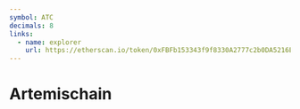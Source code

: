 ```yaml
---
symbol: ATC
decimals: 8
links:
  - name: explorer
    url: https://etherscan.io/token/0xFBFb153343f9f8330A2777c2b0DA5216E5b5626d
---
```


# Artemischain
